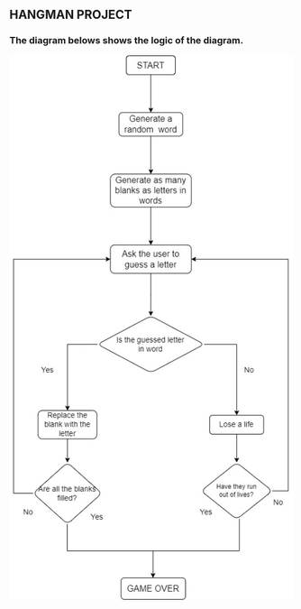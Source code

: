 ## HANGMAN PROJECT

### The diagram belows shows the logic of the diagram.
<img src="Hangman.jpg">


